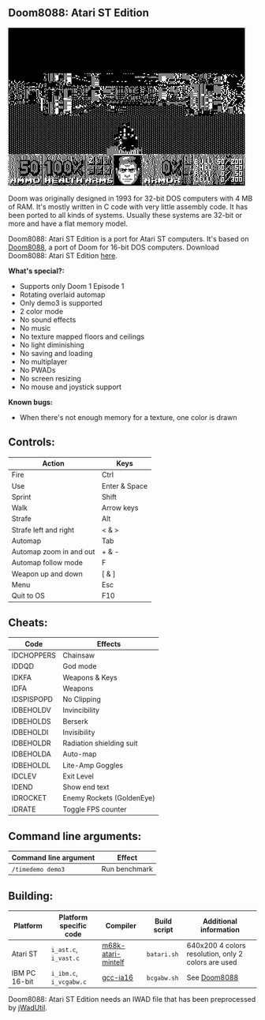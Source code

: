 ## Doom8088: Atari ST Edition
![Doom8088: Atari ST Edition](readme_imgs/doomcgabw.png?raw=true)

Doom was originally designed in 1993 for 32-bit DOS computers with 4 MB of RAM.
It's mostly written in C code with very little assembly code.
It has been ported to all kinds of systems.
Usually these systems are 32-bit or more and have a flat memory model.

Doom8088: Atari ST Edition is a port for Atari ST computers.
It's based on [Doom8088](https://github.com/FrenkelS/Doom8088), a port of Doom for 16-bit DOS computers.
Download Doom8088: Atari ST Edition [here](https://github.com/FrenkelS/Doom8088ST/releases).

**What's special?:**
 - Supports only Doom 1 Episode 1
 - Rotating overlaid automap
 - Only demo3 is supported
 - 2 color mode
 - No sound effects
 - No music
 - No texture mapped floors and ceilings
 - No light diminishing
 - No saving and loading
 - No multiplayer
 - No PWADs
 - No screen resizing
 - No mouse and joystick support

**Known bugs:**
 - When there's not enough memory for a texture, one color is drawn

## Controls:
|Action                           |Keys         |
|---------------------------------|-------------|
|Fire                             |Ctrl         |
|Use                              |Enter & Space|
|Sprint                           |Shift        |
|Walk                             |Arrow keys   |
|Strafe                           |Alt          |
|Strafe left and right            |< & >        |
|Automap                          |Tab          |
|Automap zoom in and out          |+ & -        |
|Automap follow mode              |F            |
|Weapon up and down               |[ & ]        |
|Menu                             |Esc          |
|Quit to OS                       |F10          |

## Cheats:
|Code      |Effects                  |
|----------|-------------------------|
|IDCHOPPERS|Chainsaw                 |
|IDDQD     |God mode                 |
|IDKFA     |Weapons & Keys           |
|IDFA      |Weapons                  |
|IDSPISPOPD|No Clipping              |
|IDBEHOLDV |Invincibility            |
|IDBEHOLDS |Berserk                  |
|IDBEHOLDI |Invisibility             |
|IDBEHOLDR |Radiation shielding suit |
|IDBEHOLDA |Auto-map                 |
|IDBEHOLDL |Lite-Amp Goggles         |
|IDCLEV    |Exit Level               |
|IDEND     |Show end text            |
|IDROCKET  |Enemy Rockets (GoldenEye)|
|IDRATE    |Toggle FPS counter       |

## Command line arguments:
|Command line argument|Effect       |
|---------------------|-------------|
|`/timedemo demo3`    |Run benchmark|

## Building:
|Platform     |Platform specific code |Compiler                                                                    |Build script|Additional information                              |
|-------------|-----------------------|----------------------------------------------------------------------------|------------|----------------------------------------------------|
|Atari ST     |`i_ast.c`, `i_vast.c`  |[m68k-atari-mintelf](http://vincent.riviere.free.fr/soft/m68k-atari-mintelf)|`batari.sh` |640x200 4 colors resolution, only 2 colors are used |
|IBM PC 16-bit|`i_ibm.c`, `i_vcgabw.c`|[gcc-ia16](https://github.com/tkchia/gcc-ia16)                              |`bcgabw.sh` |See [Doom8088](https://github.com/FrenkelS/Doom8088)|

Doom8088: Atari ST Edition needs an IWAD file that has been preprocessed by [jWadUtil](https://github.com/FrenkelS/jWadUtil).
